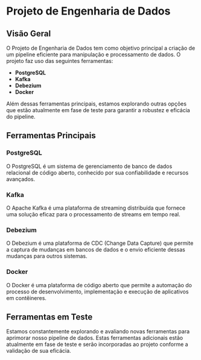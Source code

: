 # Projeto de Engenharia de Dados

## Visão Geral

O Projeto de Engenharia de Dados tem como objetivo principal a criação de um pipeline eficiente para manipulação e processamento de dados. O projeto faz uso das seguintes ferramentas:

- **PostgreSQL**
- **Kafka**
- **Debezium**
- **Docker**

Além dessas ferramentas principais, estamos explorando outras opções que estão atualmente em fase de teste para garantir a robustez e eficácia do pipeline.

## Ferramentas Principais

### PostgreSQL

O PostgreSQL é um sistema de gerenciamento de banco de dados relacional de código aberto, conhecido por sua confiabilidade e recursos avançados.

### Kafka

O Apache Kafka é uma plataforma de streaming distribuída que fornece uma solução eficaz para o processamento de streams em tempo real.

### Debezium

O Debezium é uma plataforma de CDC (Change Data Capture) que permite a captura de mudanças em bancos de dados e o envio eficiente dessas mudanças para outros sistemas.

### Docker

O Docker é uma plataforma de código aberto que permite a automação do processo de desenvolvimento, implementação e execução de aplicativos em contêineres.

## Ferramentas em Teste

Estamos constantemente explorando e avaliando novas ferramentas para aprimorar nosso pipeline de dados. Estas ferramentas adicionais estão atualmente em fase de teste e serão incorporadas ao projeto conforme a validação de sua eficácia.
